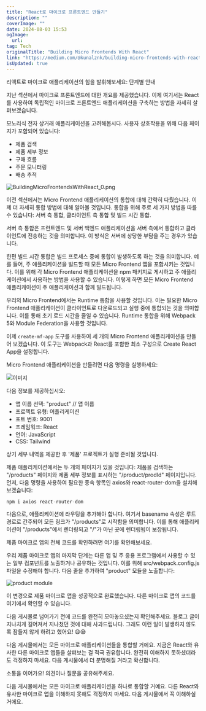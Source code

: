 ```yaml
---
title: "React로 마이크로 프론트엔드 만들기"
description: ""
coverImage: ""
date: 2024-08-03 15:53
ogImage: 
  url: 
tag: Tech
originalTitle: "Building Micro Frontends With React"
link: "https://medium.com/@kunalznk/building-micro-frontends-with-react-7f5a21a99825"
isUpdated: true
---
```






리액트로 마이크로 애플리케이션의 힘을 발휘해보세요: 단계별 안내

지난 섹션에서 마이크로 프론트엔드에 대한 개요를 제공했습니다. 이제 여기서는 React를 사용하여 독립적인 마이크로 프론트엔드 애플리케이션을 구축하는 방법을 자세히 살펴보겠습니다.

모노리식 전자 상거래 애플리케이션을 고려해봅시다. 사용자 상호작용을 위해 다음 페이지가 포함되어 있습니다:

- 제품 검색
- 제품 세부 정보
- 구매 흐름
- 주문 모니터링
- 배송 추적

![BuildingMicroFrontendsWithReact_0.png](/assets/img/BuildingMicroFrontendsWithReact_0.png)

<div class="content-ad"></div>

이전 섹션에서는 Micro Frontend 애플리케이션의 통합에 대해 간략히 다뤘습니다. 이제 더 자세히 통합 방법에 대해 알아볼 것입니다. 통합을 위해 주로 세 가지 방법을 따를 수 있습니다: 서버 측 통합, 클라이언트 측 통합 및 빌드 시간 통합.

서버 측 통합은 프런트엔드 및 서버 백엔드 애플리케이션을 서버 측에서 통합하고 클라이언트에 전송하는 것을 의미합니다. 이 방식은 서버에 상당한 부담을 주는 경우가 있습니다.

한편 빌드 시간 통합은 빌드 프로세스 중에 통합이 발생하도록 하는 것을 의미합니다. 예를 들어, 주 애플리케이션을 빌드할 때 모든 Micro Frontend 앱을 포함시키는 것입니다. 이를 위해 각 Micro Frontend 애플리케이션을 npm 패키지로 게시하고 주 애플리케이션에서 사용하는 방법을 사용할 수 있습니다. 이렇게 하면 모든 Micro Frontend 애플리케이션이 주 애플리케이션과 함께 빌드됩니다.

우리의 Micro Frontend에서는 Runtime 통합을 사용할 것입니다. 이는 필요한 Micro Frontend 애플리케이션이 클라이언트로 다운로드되고 실행 중에 통합되는 것을 의미합니다. 이를 통해 초기 로드 시간을 줄일 수 있습니다. Runtime 통합을 위해 Webpack 5와 Module Federation을 사용할 것입니다.

<div class="content-ad"></div>

이제 `create-mf-app` 도구를 사용하여 세 개의 Micro Frontend 애플리케이션을 만들어 보겠습니다. 이 도구는 Webpack과 React를 포함한 최소 구성으로 Create React App을 설정합니다.

Micro Frontend 애플리케이션을 만들려면 다음 명령을 실행하세요:

![이미지](/assets/img/BuildingMicroFrontendsWithReact_1.png)

다음 정보를 제공하십시오:

- 앱 이름 선택: "product" // 앱 이름
- 프로젝트 유형: 어플리케이션
- 포트 번호: 9001
- 프레임워크: React
- 언어: JavaScript
- CSS: Tailwind

<div class="content-ad"></div>

상기 세부 내역을 제공한 후 '제품' 프로젝트가 실행 준비될 것입니다.

제품 애플리케이션에서는 두 개의 페이지가 있을 것입니다: 제품을 검색하는 "/products" 페이지와 제품 세부 정보를 표시하는 "/product/prodId" 페이지입니다. 먼저, 다음 명령을 사용하여 필요한 종속 항목인 axios와 react-router-dom을 설치해 보겠습니다:

```js
npm i axios react-router-dom
```

다음으로, 애플리케이션에 라우팅을 추가해야 합니다. 여기서 basename 속성은 루트 경로로 간주되어 모든 링크가 "/products"로 시작함을 의미합니다. 이를 통해 애플리케이션이 "/products"에서 렌더링되고 "/"가 아닌 곳에 렌더링됨이 보장됩니다.

<div class="content-ad"></div>

제품 마이크로 앱의 전체 코드를 확인하려면 여기를 확인해보세요.

우리 제품 마이크로 앱의 마지막 단계는 다른 앱 및 주 응용 프로그램에서 사용할 수 있는 일부 컴포넌트를 노출하거나 공유하는 것입니다. 이를 위해 src/webpack.config.js 파일을 수정해야 합니다. 다음 줄을 추가하여 "product" 모듈을 노출합니다:

![product module](/assets/img/BuildingMicroFrontendsWithReact_2.png)

이 변경으로 제품 마이크로 앱을 성공적으로 완료했습니다. 다른 마이크로 앱의 코드를 여기에서 확인할 수 있습니다.

<div class="content-ad"></div>

다음 게시물로 넘어가기 전에 코드를 완전히 모아놓으셨는지 확인해주세요. 블로그 글이 지나치게 길어져서 지나쳤던 것에 대해 사과드립니다. 그래도 이런 일이 발생하지 않도록 잠들지 않게 하려고 했어요! 😫😪

다음 게시물에서는 모든 마이크로 애플리케이션들을 통합할 거에요. 지금은 React와 유사한 다른 마이크로 앱들을 살펴보는 걸 적극 권유합니다. 완전히 이해하지 못하셨더라도 걱정하지 마세요. 다음 게시물에서 더 분명해질 거라고 확신합니다.

소통을 이어가요! 의견이나 질문을 공유해주세요.

다음 게시물에서는 모든 마이크로 애플리케이션을 하나로 통합할 거예요. 다른 React와 유사한 마이크로 앱을 이해하지 못해도 걱정하지 마세요. 다음 게시물에서 꼭 이해하실 거에요.
